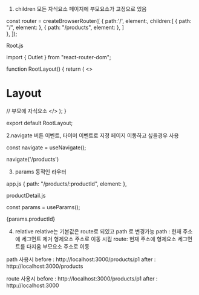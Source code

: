 
1. children
모든 자식요소 페이지에 부모요소가 고정으로 있음
 
const router = createBrowserRouter([
  {
    path:'/',
    element:<RootLayout/>,
    children:[
      { path: "/", element: <HomePage /> },
      { path: "/products", element: <ProductsPage /> },
    ]  
  },
]);

Root.js

import { Outlet } from "react-router-dom";

function RootLayout() {
  return (
    <>
      <h1>Layout</h1>
      <Outlet /> // 부모에 자식요소
    </>
  );
}

export default RootLayout;

2.navigate 
버튼 이벤트, 타이머 이벤트로 지정 페이지 이동하고 싶을경우 사용

const navigate = useNavigate();

navigate('/products')

3. params
 동적인 라우터

app.js
{ path: "/products/:productId", element: <ProductDetailPage /> },

productDetail.js

const params = useParams();

<p>{params.productId}</p>



4. relative
relative는 기본값은 route로 되있고 path 로 변경가능
path : 현재 주소에 세그먼트 제거 형제요소 주소로 이동 시킴
route: 현재 주소에 형제요소 세그먼트를 다지움 부모요소 주소로 이동
<Link to='..' relative='route'>

path 사용시
before : http://localhost:3000/products/p1
after : http://localhost:3000/products

route 사용시
before : http://localhost:3000/products/p1
after : http://localhost:3000
